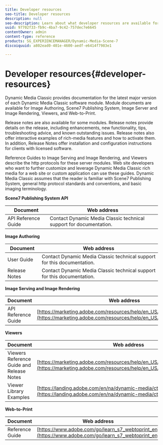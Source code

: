 ```yaml
---
title: Developer resources
seo-title: Developer resources
description: null
seo-description: Learn about what developer resources are available for Dynamic Media.
uuid: 97702f33-fb9c-4ba7-9c42-757dec7e6645
contentOwner: admin
content-type: reference
products: SG_EXPERIENCEMANAGER/Dynamic-Media-Scene-7
discoiquuid: a802ead0-401e-4600-aedf-e6414f7983e1

---
```


# Developer resources{#developer-resources}

Dynamic Media Classic provides documentation for the latest major version of each Dynamic Media Classic software module. Module documents are available for Image Authoring, Scene7 Publishing System, Image Server and Image Rendering, Viewers, and Web-to-Print.

Release notes are also available for some modules. Release notes provide details on the release, including enhancements, new functionality, tips, troubleshooting advice, and known outstanding issues. Release notes also offer interactive examples of rich-media features and how to activate them. In addition, Release Notes offer installation and configuration instructions for clients with licensed software.

Reference Guides to Image Serving and Image Rendering, and Viewers describe the http protocols for these server modules. Web site developers who want to further customize and leverage Dynamic Media Classic rich media for a web site or custom application can use these guides. Dynamic Media Classic assumes that the reader is familiar with Scene7 Publishing System, general http protocol standards and conventions, and basic imaging terminology.


**Scene7 Publishing System API**

|Document|Web address|
|--- |--- |
|API Reference Guide|Contact Dynamic Media Classic technical support for documentation.|

**Image Authoring**

|Document|Web address|
|--- |--- |
|User Guide|Contact Dynamic Media Classic technical support for this documentation.|
|Release Notes|Contact Dynamic Media Classic technical support for this documentation.|

**Image Serving and Image Rendering**

|Document|Web address|
|--- |--- |
|API Reference Guide| [https://marketing.adobe.com/resources/help/en_US/s7/is_ir_api/index.html](https://marketing.adobe.com/resources/help/en_US/s7/is_ir_api/index.html)|

**Viewers**

|Document|Web address|
|--- |--- |
|Viewers Reference Guide and Release Notes|[https://marketing.adobe.com/resources/help/en_US/s7/viewers_ref/index.html](https://marketing.adobe.com/resources/help/en_US/s7/viewers_ref/index.html)|
|Viewer Library Examples|[https://landing.adobe.com/en/na/dynamic-media/ctir-2755/live-demos.html](https://landing.adobe.com/en/na/dynamic-media/ctir-2755/live-demos.htm)|


**Web-to-Print**

|Document|Web address|
|--- |--- |
|Reference Guide|[https://www.adobe.com/go/learn_s7_webtoprint_en](https://www.adobe.com/go/learn_s7_webtoprint_en)|
